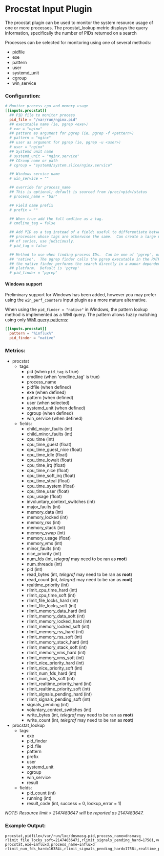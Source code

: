 # Procstat Input Plugin

The procstat plugin can be used to monitor the system resource usage of one or more processes.
The procstat_lookup metric displays the query information, 
specifically the number of PIDs returned on a search

Processes can be selected for monitoring using one of several methods:
- pidfile
- exe
- pattern
- user
- systemd_unit
- cgroup
- win_service

### Configuration:

```toml
# Monitor process cpu and memory usage
[[inputs.procstat]]
  ## PID file to monitor process
  pid_file = "/var/run/nginx.pid"
  ## executable name (ie, pgrep <exe>)
  # exe = "nginx"
  ## pattern as argument for pgrep (ie, pgrep -f <pattern>)
  # pattern = "nginx"
  ## user as argument for pgrep (ie, pgrep -u <user>)
  # user = "nginx"
  ## Systemd unit name
  # systemd_unit = "nginx.service"
  ## CGroup name or path
  # cgroup = "systemd/system.slice/nginx.service"

  ## Windows service name
  # win_service = ""

  ## override for process_name
  ## This is optional; default is sourced from /proc/<pid>/status
  # process_name = "bar"

  ## Field name prefix
  # prefix = ""

  ## When true add the full cmdline as a tag.
  # cmdline_tag = false

  ## Add PID as a tag instead of a field; useful to differentiate between
  ## processes whose tags are otherwise the same.  Can create a large number
  ## of series, use judiciously.
  # pid_tag = false

  ## Method to use when finding process IDs.  Can be one of 'pgrep', or
  ## 'native'.  The pgrep finder calls the pgrep executable in the PATH while
  ## the native finder performs the search directly in a manor dependent on the
  ## platform.  Default is 'pgrep'
  # pid_finder = "pgrep"
```

#### Windows support

Preliminary support for Windows has been added, however you may prefer using
the `win_perf_counters` input plugin as a more mature alternative.

When using the `pid_finder = "native"` in Windows, the pattern lookup method is
implemented as a WMI query.  The pattern allows fuzzy matching using only
[WMI query patterns](https://msdn.microsoft.com/en-us/library/aa392263(v=vs.85).aspx):
```toml
[[inputs.procstat]]
  pattern = "%influx%"
  pid_finder = "native"
```

### Metrics:

- procstat
  - tags:
    - pid (when `pid_tag` is true)
    - cmdline (when 'cmdline_tag' is true)
    - process_name
    - pidfile (when defined)
    - exe (when defined)
    - pattern (when defined)
    - user (when selected)
    - systemd_unit (when defined)
    - cgroup (when defined)
    - win_service (when defined)
  - fields:
    - child_major_faults (int)
    - child_minor_faults (int)
    - cpu_time (int)
    - cpu_time_guest (float)
    - cpu_time_guest_nice (float)
    - cpu_time_idle (float)
    - cpu_time_iowait (float)
    - cpu_time_irq (float)
    - cpu_time_nice (float)
    - cpu_time_soft_irq (float)
    - cpu_time_steal (float)
    - cpu_time_system (float)
    - cpu_time_user (float)
    - cpu_usage (float)
    - involuntary_context_switches (int)
    - major_faults (int)
    - memory_data (int)
    - memory_locked (int)
    - memory_rss (int)
    - memory_stack (int)
    - memory_swap (int)
    - memory_usage (float)
    - memory_vms (int)
    - minor_faults (int)
    - nice_priority (int)
    - num_fds (int, *telegraf* may need to be ran as **root**)
    - num_threads (int)
    - pid (int)
    - read_bytes (int, *telegraf* may need to be ran as **root**)
    - read_count (int, *telegraf* may need to be ran as **root**)
    - realtime_priority (int)
    - rlimit_cpu_time_hard (int)
    - rlimit_cpu_time_soft (int)
    - rlimit_file_locks_hard (int)
    - rlimit_file_locks_soft (int)
    - rlimit_memory_data_hard (int)
    - rlimit_memory_data_soft (int)
    - rlimit_memory_locked_hard (int)
    - rlimit_memory_locked_soft (int)
    - rlimit_memory_rss_hard (int)
    - rlimit_memory_rss_soft (int)
    - rlimit_memory_stack_hard (int)
    - rlimit_memory_stack_soft (int)
    - rlimit_memory_vms_hard (int)
    - rlimit_memory_vms_soft (int)
    - rlimit_nice_priority_hard (int)
    - rlimit_nice_priority_soft (int)
    - rlimit_num_fds_hard (int)
    - rlimit_num_fds_soft (int)
    - rlimit_realtime_priority_hard (int)
    - rlimit_realtime_priority_soft (int)
    - rlimit_signals_pending_hard (int)
    - rlimit_signals_pending_soft (int)
    - signals_pending (int)
    - voluntary_context_switches (int)
    - write_bytes (int, *telegraf* may need to be ran as **root**)
    - write_count (int, *telegraf* may need to be ran as **root**)
- procstat_lookup
  - tags:
    - exe
    - pid_finder
    - pid_file
    - pattern
    - prefix
    - user
    - systemd_unit
    - cgroup
    - win_service
    - result
  - fields:
    - pid_count (int)
    - running (int)
    - result_code (int, success = 0, lookup_error = 1)

*NOTE: Resource limit > 2147483647 will be reported as 2147483647.*

### Example Output:

```
procstat,pidfile=/var/run/lxc/dnsmasq.pid,process_name=dnsmasq rlimit_file_locks_soft=2147483647i,rlimit_signals_pending_hard=1758i,voluntary_context_switches=478i,read_bytes=307200i,cpu_time_user=0.01,cpu_time_guest=0,memory_swap=0i,memory_locked=0i,rlimit_num_fds_hard=4096i,rlimit_nice_priority_hard=0i,num_fds=11i,involuntary_context_switches=20i,read_count=23i,memory_rss=1388544i,rlimit_memory_rss_soft=2147483647i,rlimit_memory_rss_hard=2147483647i,nice_priority=20i,rlimit_cpu_time_hard=2147483647i,cpu_time=0i,write_bytes=0i,cpu_time_idle=0,cpu_time_nice=0,memory_data=229376i,memory_stack=135168i,rlimit_cpu_time_soft=2147483647i,rlimit_memory_data_hard=2147483647i,rlimit_memory_locked_hard=65536i,rlimit_signals_pending_soft=1758i,write_count=11i,cpu_time_iowait=0,cpu_time_steal=0,rlimit_memory_stack_soft=8388608i,cpu_time_system=0.02,cpu_time_guest_nice=0,rlimit_memory_locked_soft=65536i,rlimit_memory_vms_soft=2147483647i,rlimit_file_locks_hard=2147483647i,rlimit_realtime_priority_hard=0i,pid=828i,num_threads=1i,cpu_time_soft_irq=0,rlimit_memory_vms_hard=2147483647i,rlimit_realtime_priority_soft=0i,memory_vms=15884288i,rlimit_memory_stack_hard=2147483647i,cpu_time_irq=0,rlimit_memory_data_soft=2147483647i,rlimit_num_fds_soft=1024i,signals_pending=0i,rlimit_nice_priority_soft=0i,realtime_priority=0i
procstat,exe=influxd,process_name=influxd rlimit_num_fds_hard=16384i,rlimit_signals_pending_hard=1758i,realtime_priority=0i,rlimit_memory_vms_hard=2147483647i,rlimit_signals_pending_soft=1758i,rlimit_memory_stack_hard=2147483647i,rlimit_realtime_priority_hard=0i,cpu_time=0i,pid=500i,voluntary_context_switches=975i,cpu_time_idle=0,memory_rss=3072000i,memory_locked=0i,rlimit_nice_priority_soft=0i,signals_pending=0i,nice_priority=20i,read_bytes=823296i,cpu_time_soft_irq=0,rlimit_memory_data_hard=2147483647i,rlimit_memory_locked_soft=65536i,write_count=8i,cpu_time_irq=0,memory_vms=33501184i,rlimit_memory_stack_soft=8388608i,cpu_time_iowait=0,rlimit_memory_vms_soft=2147483647i,rlimit_nice_priority_hard=0i,num_fds=29i,memory_data=229376i,rlimit_cpu_time_soft=2147483647i,rlimit_file_locks_soft=2147483647i,num_threads=1i,write_bytes=0i,cpu_time_steal=0,rlimit_memory_rss_hard=2147483647i,cpu_time_guest=0,cpu_time_guest_nice=0,cpu_usage=0,rlimit_memory_locked_hard=65536i,rlimit_file_locks_hard=2147483647i,involuntary_context_switches=38i,read_count=16851i,memory_swap=0i,rlimit_memory_data_soft=2147483647i,cpu_time_user=0.11,rlimit_cpu_time_hard=2147483647i,rlimit_num_fds_soft=16384i,rlimit_realtime_priority_soft=0i,cpu_time_system=0.27,cpu_time_nice=0,memory_stack=135168i,rlimit_memory_rss_soft=2147483647i
```
